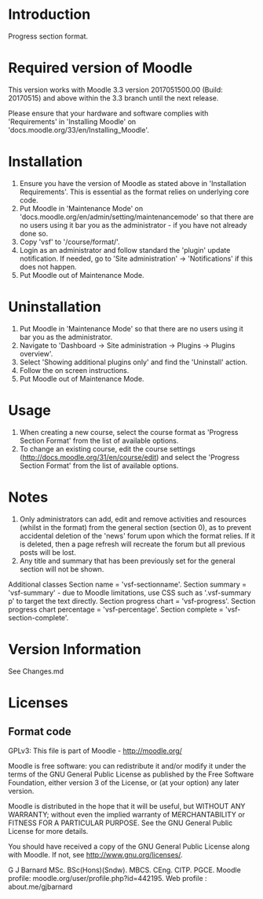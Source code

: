 Introduction
============
Progress section format.

Required version of Moodle
==========================
This version works with Moodle 3.3 version 2017051500.00 (Build: 20170515) and above within the 3.3 branch until the
next release.

Please ensure that your hardware and software complies with 'Requirements' in 'Installing Moodle' on
'docs.moodle.org/33/en/Installing_Moodle'.

Installation
============
1. Ensure you have the version of Moodle as stated above in 'Installation Requirements'.  This is essential as the
   format relies on underlying core code.
2. Put Moodle in 'Maintenance Mode' on 'docs.moodle.org/en/admin/setting/maintenancemode' so that there are no 
   users using it bar you as the administrator - if you have not already done so.
3. Copy 'vsf' to '/course/format/'.
4. Login as an administrator and follow standard the 'plugin' update notification.  If needed, go to
   'Site administration' -> 'Notifications' if this does not happen.
5. Put Moodle out of Maintenance Mode.

Uninstallation
==============
1. Put Moodle in 'Maintenance Mode' so that there are no users using it bar you as the administrator.
2. Navigate to 'Dashboard -> Site administration -> Plugins -> Plugins overview'.
3. Select 'Showing additional plugins only' and find the 'Uninstall' action.
4. Follow the on screen instructions.
5. Put Moodle out of Maintenance Mode.

Usage
=====
1. When creating a new course, select the course format as 'Progress Section Format' from the list of available options.
2. To change an existing course, edit the course settings (http://docs.moodle.org/31/en/course/edit) and select the
   'Progress Section Format' from the list of available options.

Notes
=====
1. Only administrators can add, edit and remove activities and resources (whilst in the format) from the general
   section (section 0), as to prevent accidental deletion of the 'news' forum upon which the format relies.  If it is
   deleted, then a page refresh will recreate the forum but all previous posts will be lost.
2. Any title and summary that has been previously set for the general section will not be shown.

Additional classes
Section name = 'vsf-sectionname'.
Section summary = 'vsf-summary' - due to Moodle limitations, use CSS such as '.vsf-summary p' to target the text directly.
Section progress chart = 'vsf-progress'.
Section progress chart percentage = 'vsf-percentage'.
Section complete = 'vsf-section-complete'.

Version Information
===================
See Changes.md

Licenses
========

Format code
-----------

GPLv3:
This file is part of Moodle - http://moodle.org/

Moodle is free software: you can redistribute it and/or modify
it under the terms of the GNU General Public License as published by
the Free Software Foundation, either version 3 of the License, or
(at your option) any later version.

Moodle is distributed in the hope that it will be useful,
but WITHOUT ANY WARRANTY; without even the implied warranty of
MERCHANTABILITY or FITNESS FOR A PARTICULAR PURPOSE.  See the
GNU General Public License for more details.

You should have received a copy of the GNU General Public License
along with Moodle.  If not, see <http://www.gnu.org/licenses/>.

G J Barnard MSc. BSc(Hons)(Sndw). MBCS. CEng. CITP. PGCE.
Moodle profile: moodle.org/user/profile.php?id=442195.
Web profile   : about.me/gjbarnard
